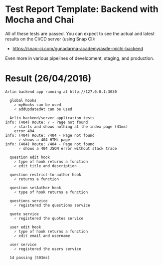 # Test Report Template: Backend with Mocha and Chai

All of these tests are passed.
You can expect to see the actual and latest results on the CI/CD server (using Snap CI):

- <https://snap-ci.com/gunadarma-academy/asde-michi-backend>

Even more in various pipelines of development, staging, and production.

# Result (26/04/2016)

```
Arlin backend app running at http://127.0.0.1:3030

  global hooks
    ✓ myHooks can be used
    ✓ addUpdatedAt can be used

  Arlin backend/server application tests
info: (404) Route: / - Page not found
    ✓ starts and shows nothing at the index page (41ms)
    error 404
info: (404) Route: /404 - Page not found
      ✓ shows a 404 HTML page
info: (404) Route: /404 - Page not found
      ✓ shows a 404 JSON error without stack trace

  question edit hook
    ✓ type of hook returns a function
    ✓ edit title and description

  question restrict-to-author hook
    ✓ returns a function

  question setAuthor hook
    ✓ type of hook returns a function

  questions service
    ✓ registered the questions service

  quote service
    ✓ registered the quotes service

  user edit hook
    ✓ type of hook returns a function
    ✓ edit email and username

  user service
    ✓ registered the users service

  14 passing (503ms)
```
